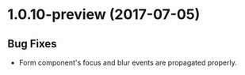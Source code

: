 # 1.0.10-preview (2017-07-05)

## Bug Fixes
- Form component's focus and blur events are propagated properly.
